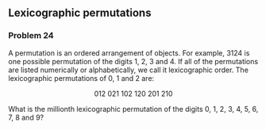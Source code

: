 ﻿## Lexicographic permutations
### Problem 24

A permutation is an ordered arrangement of objects. For example, 3124 is one possible permutation of the digits 1, 2, 3 and 4. If all of the permutations are listed numerically or alphabetically, we call it lexicographic order. The lexicographic permutations of 0, 1 and 2 are:

<p align="center">012   021   102   120   201   210</p>

What is the millionth lexicographic permutation of the digits 0, 1, 2, 3, 4, 5, 6, 7, 8 and 9?
